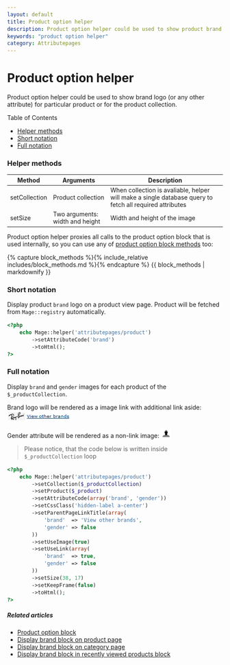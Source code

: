 ```yaml
---
layout: default
title: Product option helper
description: Product option helper could be used to show product brand logo at any page
keywords: "product option helper"
category: Attributepages
---
```


# Product option helper

Product option helper could be used to show brand logo (or any other attribute)
for particular product or for the product collection.

Table of Contents

- [Helper methods](#helper-methods)
- [Short notation](#short-notation)
- [Full notation](#full-notation)

### Helper methods

Method             | Arguments            | Description
-------------------|----------------------|------------
setCollection      | Product collection | When collection is avaliable, helper will make a single database query to fetch all required attributes
setSize            | Two arguments: width and height | Width and height of the image

Product option helper proxies all calls to the product option block that is used 
internally, so you can use any of 
[product option block methods](/extensions/attributepages/widgets-and-blocks/product-option-block/#block-methods) 
too:

{% capture block_methods %}{% include_relative includes/block_methods.md %}{% endcapture %}
{{ block_methods | markdownify }}

### Short notation

Display product `brand` logo on a product view page. Product will be fetched
from `Mage::registry` automatically.

```php
<?php
    echo Mage::helper('attributepages/product')
        ->setAttributeCode('brand')
        ->toHtml();
?>
```

### Full notation

Display `brand` and `gender` images for each product of the `$_productCollection`.

Brand logo will be rendered as a image link with additional link aside: 
![Brand logo with 'View other brands' link aside](/images/attributepages/widgets-and-blocks/thumbnail/brand_logo_with_link_aside.png)

Gender attribute will be rendered as a non-link image: 
![Gender icon](/images/attributepages/widgets-and-blocks/thumbnail/gender_image.png)

> Please notice, that the code below is written inside `$_productCollection` 
> loop

```php
<?php
    echo Mage::helper('attributepages/product')
        ->setCollection($_productCollection)
        ->setProduct($_product)
        ->setAttributeCode(array('brand', 'gender'))
        ->setCssClass('hidden-label a-center')
        ->setParentPageLinkTitle(array(
            'brand'  => 'View other brands',
            'gender' => false
        ))
        ->setUseImage(true)
        ->setUseLink(array(
            'brand'  => true,
            'gender' => false
        ))
        ->setSize(38, 17)
        ->setKeepFrame(false)
        ->toHtml();
?>
```

##### Related articles

- [Product option block](/extensions/attributepages/widgets-and-blocks/product-option-block/)
- [Display brand block on product page](/extensions/attributepages/use-cases/brand-block-on-product-page/#inline-php-code)
- [Display brand block on category page](/extensions/attributepages/use-cases/brand-block-on-category-page/)
- [Display brand block in recently viewed products block](/extensions/attributepages/use-cases/brand-block-in-recently-viewed-block/)
